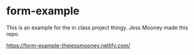 # form-example

This is an example for the in class project thingy. Jess Mooney made this repo.

https://form-example-thejessmooney.netlify.com/